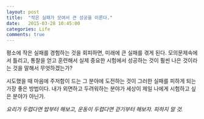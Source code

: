 ```yaml
---
layout: post
title:  "작은 실패가 모여서 큰 성공을 이룬다."
date:   2015-03-28 10:45:00
categories: Life
comments: true
---
```


평소에 작은 실패를 경험하는 것을 회피하면, 미래에 큰 실패를 겪게 된다.
모의문제속에서 틀리고, 통찰을 얻고 훈련해서 실제 중요한 시험에서 성공하는 것이
훨씬 나은 것이라는 것을 말해서 무엇하겠는가?

시도했을 때 마음에 주저함이 드는 그 분야에 도전하는 것이 그러한 실패를 피하게 되는
가장 좋은 방법이다. 내가 외면하고 두려워하는 분야가 세상이 제일 나에게 시험하고 싶은 
분야가 아닌가.

*요리가 두렵다면 밥부터 해보고, 운동이 두렵다면 걷기부터 해보자.  피하지 말 것.*
